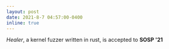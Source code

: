 ```yaml
---
layout: post
date: 2021-8-7 04:57:00-0400
inline: true
---
```


*Healer*, a kernel fuzzer written in rust, is accepted to **SOSP '21**
